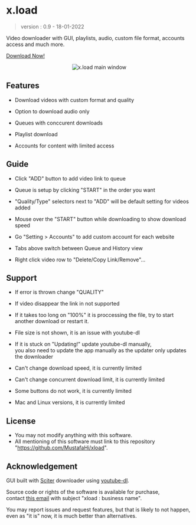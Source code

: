 # x.load

> version : 0.9 -
> 18-01-2022

Video downloader with GUI, playlists, audio, custom file format, accounts access and much more.

[Download Now!](https://github.com/MustafaHi/xload/releases/latest)

<div align="center">
  
![x.load main window](https://user-images.githubusercontent.com/5108884/150020494-662138ab-2f2c-4000-9e01-2e1aa721d20f.png)
  
</div>


## Features

- Download videos with custom format and quality

- Option to download audio only

- Queues with conccurent downloads

- Playlist download

- Accounts for content with limited access



## Guide

- Click "ADD" button to add video link to queue

- Queue is setup by clicking "START" in the order you want

- "Quality/Type" selectors next to "ADD" will be default setting for videos added

- Mouse over the "START" button while downloading to show download speed

- Go "Setting > Accounts" to add custom account for each website

- Tabs above switch between Queue and History view

- Right click video row to "Delete/Copy Link/Remove"...



## Support

- If error is thrown change "QUALITY"

- If video disappear the link in not supported

- If it takes too long on "100%" it is proccessing the file, try to start another download or restart it.

- File size is not shown, it is an issue with youtube-dl

- If it is stuck on "Updating!" update youtube-dl manually,  
  you also need to update the app manually as the updater only updates the downloader

- Can't change download speed, it is currently limited

- Can't change concurrent download limit, it is currently limited

- Some buttons do not work, it is currently limited

- Mac and Linux versions, it is currently limited



## License

- You may not modify anything with this software.
- All mentioning of this software must link to this repository "https://github.com/MustafaHi/xload".



## Acknowledgement

GUI built with [Sciter](https://github.com/c-smile/sciter-sdk) downloader using [youtube-dl](https://github.com/ytdl-org/youtube-dl).


Source code or rights of the software is available for purchase,  
contact [this email](mailto:matterik971@gmail.com) with subject "xload : business name".

You may report issues and request features, but that is likely to not happen, even as "it is" now, it is much better than alternatives.

